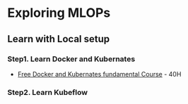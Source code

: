 # Exploring MLOPs

## Learn with Local setup

### Step1. Learn Docker and Kubernates
* [Free Docker and Kubernates fundamental Course](https://kubernetesacademy.online/courses/fundamentals) - 40H

### Step2. Learn Kubeflow
